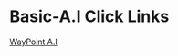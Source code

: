 # Basic-A.I Click Links
[WayPoint A.I](https://drive.google.com/drive/folders/1EIzTLOT-PBahSs9xXH0uNFjOOVyRrAeQ?usp=sharing)
